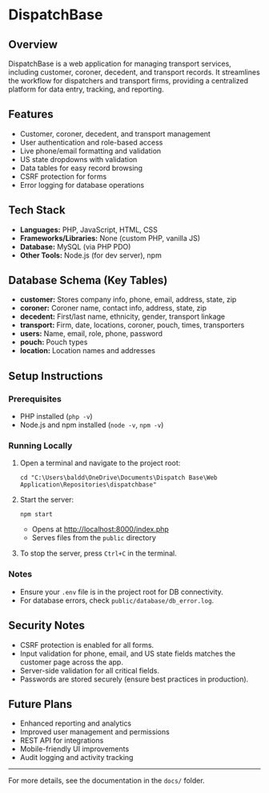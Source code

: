 # DispatchBase

## Overview
DispatchBase is a web application for managing transport services, including customer, coroner, decedent, and transport records. It streamlines the workflow for dispatchers and transport firms, providing a centralized platform for data entry, tracking, and reporting.

## Features
- Customer, coroner, decedent, and transport management
- User authentication and role-based access
- Live phone/email formatting and validation
- US state dropdowns with validation
- Data tables for easy record browsing
- CSRF protection for forms
- Error logging for database operations

## Tech Stack
- **Languages:** PHP, JavaScript, HTML, CSS
- **Frameworks/Libraries:** None (custom PHP, vanilla JS)
- **Database:** MySQL (via PHP PDO)
- **Other Tools:** Node.js (for dev server), npm

## Database Schema (Key Tables)
- **customer:** Stores company info, phone, email, address, state, zip
- **coroner:** Coroner name, contact info, address, state, zip
- **decedent:** First/last name, ethnicity, gender, transport linkage
- **transport:** Firm, date, locations, coroner, pouch, times, transporters
- **users:** Name, email, role, phone, password
- **pouch:** Pouch types
- **location:** Location names and addresses

## Setup Instructions
### Prerequisites
- PHP installed (`php -v`)
- Node.js and npm installed (`node -v`, `npm -v`)

### Running Locally
1. Open a terminal and navigate to the project root:
   ```
   cd "C:\Users\baldd\OneDrive\Documents\Dispatch Base\Web Application\Repositories\dispatchbase"
   ```
2. Start the server:
   ```
   npm start
   ```
   - Opens at [http://localhost:8000/index.php](http://localhost:8000/index.php)
   - Serves files from the `public` directory

3. To stop the server, press `Ctrl+C` in the terminal.

### Notes
- Ensure your `.env` file is in the project root for DB connectivity.
- For database errors, check `public/database/db_error.log`.

## Security Notes
- CSRF protection is enabled for all forms.
- Input validation for phone, email, and US state fields matches the customer page across the app.
- Server-side validation for all critical fields.
- Passwords are stored securely (ensure best practices in production).

## Future Plans
- Enhanced reporting and analytics
- Improved user management and permissions
- REST API for integrations
- Mobile-friendly UI improvements
- Audit logging and activity tracking

---

For more details, see the documentation in the `docs/` folder.
